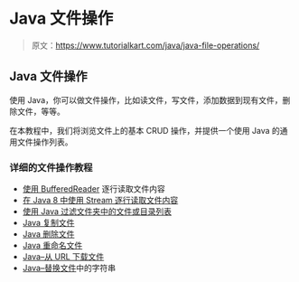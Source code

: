 # Java 文件操作

> 原文：<https://www.tutorialkart.com/java/java-file-operations/>

## Java 文件操作

使用 Java，你可以做文件操作，比如读文件，写文件，添加数据到现有文件，删除文件，等等。

在本教程中，我们将浏览文件上的基本 CRUD 操作，并提供一个使用 Java 的通用文件操作列表。

### 详细的文件操作教程

*   [使用 BufferedReader](https://www.tutorialkart.com/java/read-contents-file-line-line-using-bufferedreader-java/) 逐行读取文件内容
*   [在 Java 8 中使用 Stream 逐行读取文件内容](https://www.tutorialkart.com/java/read-contents-of-file-line-line-using-stream-in-java-8/)
*   [使用 Java 过滤文件夹中的文件或目录列表](https://www.tutorialkart.com/java/list-files-directories-folder-using-java/)
*   [Java 复制文件](https://www.tutorialkart.com/java/java-copy-file/)
*   [Java 删除文件](https://www.tutorialkart.com/java/java-delete-file/)
*   [Java 重命名文件](https://www.tutorialkart.com/java/java-rename-file/)
*   [Java–从 URL 下载文件](https://www.tutorialkart.com/java/java-download-file-from-url/)
*   [Java–替换文件](https://www.tutorialkart.com/java/java-replace-string-in-file/)中的字符串